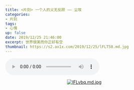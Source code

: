 ```yaml
---
title: <片刻> 一个人的义无反顾 —— 尘埃
categories:
- 片刻
tags: 
- 心情
up: false
date: 2019/12/25 21:46:00
excerpt: 世界很美而你正好有空
thumbnail: https://s2.ax1x.com/2019/12/25/lFLT58.md.jpg
---
```


<audio controls="controls"  playsinline webkit-playsinline loop  autoplay="autoplay"><br><source src="/pianke/day2.mp3" type="audio/mpeg"><br></audio></p><span id="menu_index_1" name="menu_index_1">

  <div align="center">

[![lFLvbq.md.jpg](https://s2.ax1x.com/2019/12/25/lFLvbq.md.jpg)](https://imgchr.com/i/lFLvbq)

  </div>